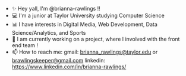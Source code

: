 <!--
**brianna-rawlings/brianna-rawlings** is a ✨ _special_ ✨ repository because its `README.md` (this file) appears on your GitHub profile.

Here are some ideas to get you started:

- 🔭 I’m currently working on ...
- 🌱 I’m currently learning ...
- 👯 I’m looking to collaborate on ...
- 🤔 I’m looking for help with ...
- 💬 Ask me about ...
- 📫 How to reach me: ...
- 😄 Pronouns: ...
- ⚡ Fun fact: ...
-->


- ✨ Hey yall, I'm @brianna-rawlings !!
- 💻 I'm a junior at Taylor University studying Computer Science
- 📊 I have interests in Digital Media, Web Development, Data Science/Analytics, and Sports
- 🌱 I am currently working on a project, where I involved with the front end team !
- 📫 How to reach me:
        gmail: brianna_rawlings@taylor.edu or brawlingskeeper@gmail.com
        linkedin: https://www.linkedin.com/in/brianna-rawlings/
